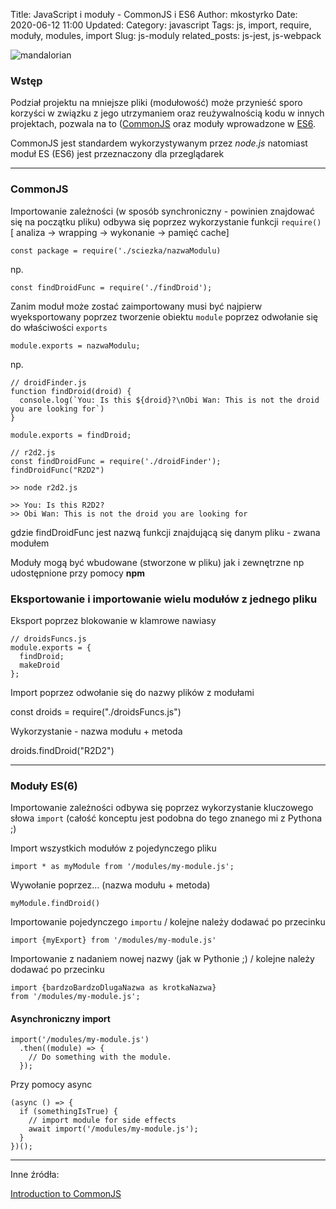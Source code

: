 Title: JavaScript i moduły - CommonJS i ES6
Author: mkostyrko
Date: 2020-06-12 11:00
Updated:
Category: javascript
Tags: js, import, require, moduły, modules, import
Slug: js-moduly
related_posts: js-jest, js-webpack

![mandalorian](https://i.pinimg.com/236x/93/3c/e5/933ce5ca53336ae73e95ffdae6f76797.jpg)

### Wstęp

Podział projektu na mniejsze pliki (modułowość) może przynieść sporo korzyści w związku z jego utrzymaniem oraz reużywalnością kodu w innych projektach, pozwala na to ([CommonJS](https://requirejs.org/docs/commonjs.html) oraz moduły wprowadzone w [ES6](https://developer.mozilla.org/en-US/docs/Web/JavaScript/Reference/Statements/import).

CommonJS jest standardem wykorzystywanym przez *node.js* natomiast moduł ES (ES6) jest przeznaczony dla przeglądarek 

---

### CommonJS

Importowanie zależności (w sposób synchroniczny - powinien znajdować się na początku pliku) odbywa się poprzez wykorzystanie funkcji `require()` [ analiza -> wrapping -> wykonanie -> pamięć cache]

    const package = require('./sciezka/nazwaModulu)

np.

    const findDroidFunc = require('./findDroid');

Zanim moduł może zostać zaimportowany musi być najpierw wyeksportowany poprzez tworzenie obiektu `module` poprzez odwołanie się do właściwości `exports`

    module.exports = nazwaModulu;

np.

    // droidFinder.js
    function findDroid(droid) {
      console.log(`You: Is this ${droid}?\nObi Wan: This is not the droid you are looking for`)
    }

    module.exports = findDroid;

    // r2d2.js
    const findDroidFunc = require('./droidFinder');
    findDroidFunc("R2D2")

    >> node r2d2.js

    >> You: Is this R2D2?
    >> Obi Wan: This is not the droid you are looking for


gdzie findDroidFunc jest nazwą funkcji znajdującą się danym pliku - zwana modułem

Moduły mogą być wbudowane (stworzone w pliku) jak i zewnętrzne np udostępnione przy pomocy **npm**

### Eksportowanie i importowanie wielu modułów z jednego pliku

Eksport poprzez blokowanie w klamrowe nawiasy

    // droidsFuncs.js
    module.exports = {
      findDroid;
      makeDroid
    };

Import poprzez odwołanie się do nazwy plików z modułami

  const  droids = require("./droidsFuncs.js")

Wykorzystanie - nazwa modułu + metoda

  droids.findDroid("R2D2")

----

### Moduły ES(6)

Importowanie zależności odbywa się poprzez wykorzystanie kluczowego słowa `import` (całość konceptu jest podobna do tego znanego mi z Pythona ;)

Import wszystkich modułów z pojedynczego pliku

    import * as myModule from '/modules/my-module.js';

Wywołanie poprzez... (nazwa modułu + metoda)

    myModule.findDroid()

Importowanie pojedynczego `importu` / kolejne należy dodawać po przecinku

    import {myExport} from '/modules/my-module.js'

Importowanie z nadaniem nowej nazwy (jak w Pythonie ;) / kolejne należy dodawać po przecinku

    import {bardzoBardzoDlugaNazwa as krotkaNazwa}
    from '/modules/my-module.js';

#### Asynchroniczny import

    import('/modules/my-module.js')
      .then((module) => {
        // Do something with the module.
      });

Przy pomocy async

    (async () => {
      if (somethingIsTrue) {
        // import module for side effects
        await import('/modules/my-module.js');
      }
    })();

---
Inne źródła:

[Introduction to CommonJS](https://flaviocopes.com/commonjs/)
